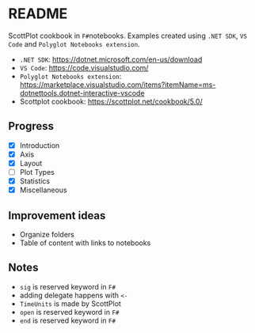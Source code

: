 # README

ScottPlot cookbook in `F#`notebooks. Examples created using `.NET SDK`, `VS Code` and `Polyglot Notebooks extension`.

- `.NET SDK`: https://dotnet.microsoft.com/en-us/download
- `VS Code`: https://code.visualstudio.com/
- `Polyglot Notebooks extension`: https://marketplace.visualstudio.com/items?itemName=ms-dotnettools.dotnet-interactive-vscode
- Scottplot cookbook: https://scottplot.net/cookbook/5.0/
## Progress

- [x] Introduction
- [x] Axis
- [x] Layout
- [ ] Plot Types
- [x] Statistics
- [x] Miscellaneous

## Improvement ideas

- Organize folders
- Table of content with links to notebooks

## Notes

- `sig` is reserved keyword in `F#`
- adding delegate happens with `<-`
- `TimeUnits` is made by ScottPlot
- `open` is reserved keyword in `F#`
- `end` is reserved keyword in `F#`
